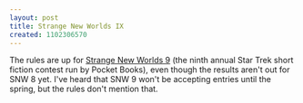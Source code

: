 ```yaml
---
layout: post
title: Strange New Worlds IX
created: 1102306570
---
```

 The rules are up for [Strange New Worlds 9](http://www.simonsays.com/content/feature.cfm?sid=44&feature_id=2850) (the ninth annual Star Trek short fiction contest run by Pocket Books), even though the results aren't out for SNW 8 yet.  I've heard that SNW 9 won't be accepting entries until the spring, but the rules don't mention that. 
